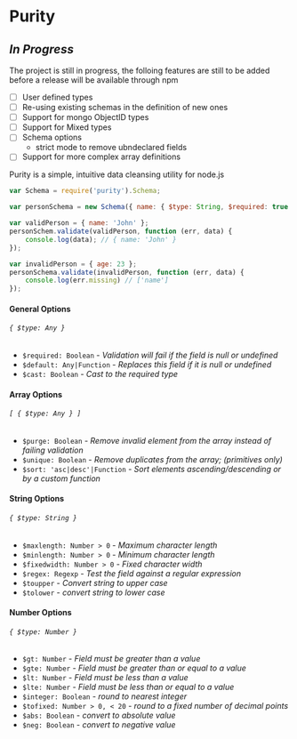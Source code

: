 # Purity

## *In Progress*

The project is still in progress, the folloing features are still to be added before a release will be available through npm

- [ ] User defined types
- [ ] Re-using existing schemas in the definition of new ones
- [ ] Support for mongo ObjectID types
- [ ] Support for Mixed types
- [ ] Schema options 
	* strict mode to remove ubndeclared fields
- [ ] Support for more complex array definitions

Purity is a simple, intuitive data cleansing utility for node.js

```javascript
var Schema = require('purity').Schema;

var personSchema = new Schema({ name: { $type: String, $required: true } });

var validPerson = { name: 'John' };
personSchem.validate(validPerson, function (err, data) {
	console.log(data); // { name: 'John' }
});

var invalidPerson = { age: 23 };
personSchema.validate(invalidPerson, function (err, data) {
	console.log(err.missing) // ['name']
});
```


#### General Options

###### `{ $type: Any }`

* `$required: Boolean` - *Validation will fail if the field is null or undefined*
* `$default: Any|Function` - *Replaces this field if it is null or undefined*
* `$cast: Boolean` - *Cast to the required type*


#### Array Options

###### `[ { $type: Any } ]`

* `$purge: Boolean` - *Remove invalid element from the array instead of failing validation*
* `$unique: Boolean` - *Remove duplicates from the array; (primitives only)*
* `$sort: 'asc|desc'|Function` - *Sort elements ascending/descending or by a custom function*


#### String Options

###### `{ $type: String }`

* `$maxlength: Number > 0` - *Maximum character length*
* `$minlength: Number > 0` - *Minimum character length*
* `$fixedwidth: Number > 0` - *Fixed character width*
* `$regex: Regexp` - *Test the field against a regular expression*
* `$toupper` - *Convert string to upper case*
* `$tolower` - *convert string to lower case*


#### Number Options

###### `{ $type: Number }`

* `$gt: Number` - *Field must be greater than a value*
* `$gte: Number` - *Field must be greater than or equal to a value*
* `$lt: Number` - *Field must be less than a value*
* `$lte: Number` - *Field must be less than or equal to a value*
* `$integer: Boolean` - *round to nearest integer*
* `$tofixed: Number > 0, < 20` - *round to a fixed number of decimal points*
* `$abs: Boolean` - *convert to absolute value*
* `$neg: Boolean` - *convert to negative value*